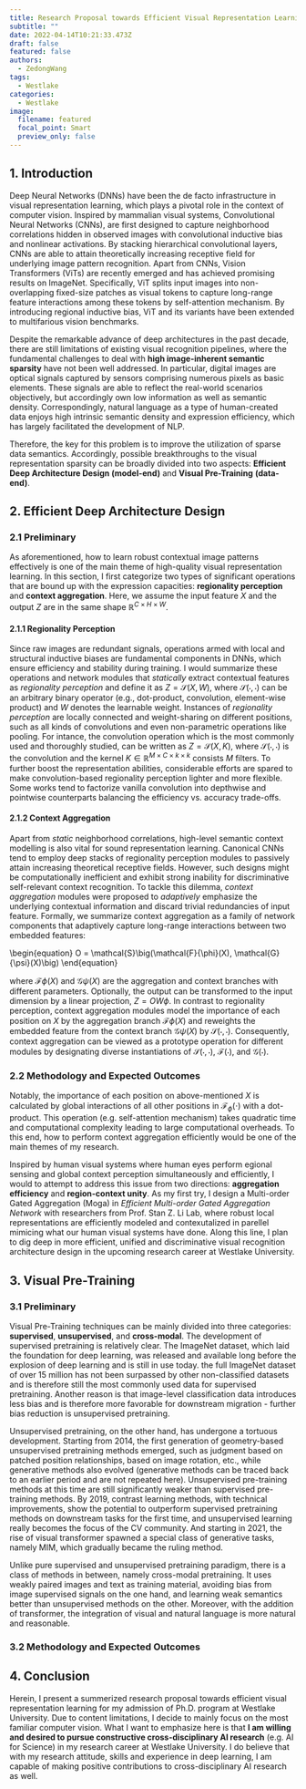 ```yaml
---
title: Research Proposal towards Efficient Visual Representation Learning
subtitle: ""
date: 2022-04-14T10:21:33.473Z
draft: false
featured: false
authors:
  - ZedongWang
tags:
  - Westlake
categories:
  - Westlake
image:
  filename: featured
  focal_point: Smart
  preview_only: false
---
```

## **1. I﻿ntroduction**

Deep Neural Networks (DNNs) have been the de facto infrastructure in visual representation learning, which plays a pivotal role in the context of computer vision. Inspired by mammalian visual systems, Convolutional Neural Networks (CNNs), are first designed to capture neighborhood correlations hidden in observed images with convolutional inductive bias and nonlinear activations. By stacking hierarchical convolutional layers, CNNs are able to attain theoretically increasing receptive field for underlying image pattern recognition. Apart from CNNs, Vision Transformers (ViTs) are recently emerged and has achieved promising results on ImageNet. Specifically, ViT splits input images into non-overlapping fixed-size patches as visual tokens to capture long-range feature interactions among these tokens by self-attention mechanism. By introducing regional inductive bias, ViT and its variants have been extended to multifarious vision benchmarks.

Despite the remarkable advance of deep architectures in the past decade, there are still limitations of existing visual recognition pipelines, where the fundamental challenges to deal with **high image-inherent semantic sparsity** have not been well addressed. In particular, digital images are optical signals captured by sensors comprising numerous pixels as basic elements. These signals are able to reflect the real-world scenarios objectively, but accordingly own low information as well as semantic density. Correspondingly, natural language as a type of human-created data enjoys high intrinsic semantic density and expression efficiency, which has largely facilitated the development of NLP.

Therefore, the key for this problem is to improve the utilization of sparse data semantics. Accordingly, possible breakthroughs to the visual representation sparsity can be broadly divided into two aspects: **Efficient Deep Architecture Design (model-end)** and **Visual Pre-Training** **(data-end)**. 

## **2. Efficient Deep Architecture Design**

### 2.1 Preliminary

As aforementioned, how to learn robust contextual image patterns effectively is one of the main theme of high-quality visual representation learning. In this section, I first categorize two types of significant operations that are bound up with the expression capacities: **regionality perception** and **context aggregation**. Here, we assume the input feature $X$ and the output $Z$ are in the same shape $\mathbb{R}^{C\times H\times W}$. 

#### 2.1.1 Regionality Perception

Since raw images are redundant signals, operations armed with local and structural inductive biases are fundamental components in DNNs, which ensure efficiency and stability during training. I would summarize these operations and network modules that *statically* extract contextual features as *regionality perception* and define it as $Z = \mathcal{S}(X, W)$, where $\mathcal{S}(\cdot,\cdot)$ can be an arbitrary binary operator (e.g., dot-product, convolution, element-wise product) and $W$ denotes the learnable weight.
Instances of *regionality perception* are locally connected and weight-sharing on different positions, such as all kinds of convolutions and even non-parametric operations like pooling. For intance, the convolution operation which is the most commonly used and thoroughly studied, can be written as $Z = \mathcal{S}(X, K)$, where $\mathcal{S}(\cdot,\cdot)$ is the convolution and the kernel $K\in \mathbb{R}^{M\times C\times k\times k}$ consists $M$ filters. To further boost the representation abilities, considerable efforts are spared to make convolution-based regionality perception lighter and more flexible. Some works tend to factorize vanilla convolution into depthwise and pointwise counterparts balancing the efficiency vs. accuracy trade-offs.

#### 2.1.2 Context Aggregation

Apart from *static* neighborhood correlations, high-level semantic context modelling is also vital for sound representation learning. Canonical CNNs tend to employ deep stacks of regionality perception modules to passively attain increasing theoretical receptive fields. However, such designs might be computationally inefficient and exhibit strong inability for discriminative self-relevant context recognition. To tackle this dilemma, *context aggregation* modules were proposed to *adaptively* emphasize the underlying contextual information and discard trivial redundancies of input feature. Formally, we summarize context aggregation as a family of network components that adaptively capture long-range interactions between two embedded features:

\begin{equation}
   O = \mathcal{S}\big(\mathcal{F}{\phi}(X), \mathcal{G}{\psi}(X)\big)
\end{equation}

where $\mathcal{F}{\phi}(X)$ and $\mathcal{G}{\psi}(X)$ are the aggregation and context branches with different parameters. Optionally, the output can be transformed to the input dimension by a linear projection, $Z = OW{\phi}$. In contrast to regionality perception, context aggregation modules model the importance of each position on $X$ by the aggregation branch $\mathcal{F}{\phi}(X)$ and reweights the embedded feature from the context branch $\mathcal{G}{\psi}(X)$ by $\mathcal{S}(\cdot,\cdot)$. Consequently, context aggregation can be viewed as a prototype operation for different modules by designating diverse instantiations of $\mathcal{S}(\cdot,\cdot)$, $\mathcal{F}(\cdot)$, and $\mathcal{G}(\cdot)$. 

### 2.2 Methodology and Expected Outcomes

Notably, the importance of each position on above-mentioned $X$ is calculated by global interactions of all other positions in $\mathcal{F}_{\phi}(\cdot)$ with a dot-product. This operation (e.g. self-attention mechanism) takes quadratic time and computational complexity leading to large computational overheads. T﻿o this end, how to perform context aggregation efficiently would be one of the main themes of my research.

Inspired by human visual systems w﻿here human eyes perform ﻿egional sensing and global context perception simultaneously and efficiently, I would to attempt to address this issue from two directions: **aggregation efficiency** and **region-context unity**.
As my first try, I design a Multi-order Gated Aggregation (Moga) in *Efficient Multi-order Gated Aggregation Network* with researchers from Prof. Stan Z. Li Lab, where robust local representations are efficiently modeled and contexutalized in parellel mimicing what our human visual systems have done. Along this line, I plan to dig deep in more efficient, unified and discriminative visual recognition architecture design in the upcoming research career at Westlake University. 

## **3. Visual Pre-Training**

### 3.1 Preliminary

Visual Pre-Training techniques can be mainly divided into three categories: **supervised**, **unsupervised**, and **cross-modal**. The development of supervised pretraining is relatively clear. The ImageNet dataset, which laid the foundation for deep learning, was released and available long before the explosion of deep learning and is still in use today. the full ImageNet dataset of over 15 million has not been surpassed by other non-classified datasets and is therefore still the most commonly used data for supervised pretraining. Another reason is that image-level classification data introduces less bias and is therefore more favorable for downstream migration - further bias reduction is unsupervised pretraining. 

Unsupervised pretraining, on the other hand, has undergone a tortuous development. Starting from 2014, the first generation of geometry-based unsupervised pretraining methods emerged, such as judgment based on patched position relationships, based on image rotation, etc., while generative methods also evolved (generative methods can be traced back to an earlier period and are not repeated here). Unsupervised pre-training methods at this time are still significantly weaker than supervised pre-training methods. By 2019, contrast learning methods, with technical improvements, show the potential to outperform supervised pretraining methods on downstream tasks for the first time, and unsupervised learning really becomes the focus of the CV community. And starting in 2021, the rise of visual transformer spawned a special class of generative tasks, namely MIM, which gradually became the ruling method. 

Unlike pure supervised and unsupervised pretraining paradigm, there is a class of methods in between, namely cross-modal pretraining. It uses weakly paired images and text as training material, avoiding bias from image supervised signals on the one hand, and learning weak semantics better than unsupervised methods on the other. Moreover, with the addition of transformer, the integration of visual and natural language is more natural and reasonable.

### 3.2 Methodology and Expected Outcomes

## **4. Conclusion**

Herein, I present a summerized research proposal towards efficient visual representation learning for my admission of Ph.D. program at Westlake University. Due to content limitations, I decide to mainly focus on the most familiar computer vision. What I want to emphasize here is that **I am willing and desired to pursue constructive cross-disciplinary AI research** (e.g. AI for Science) in my research career at Westlake University. I do believe that with my research attitude, skills and experience in deep learning, I am capable of making positive contributions to cross-disciplinary AI research as well.